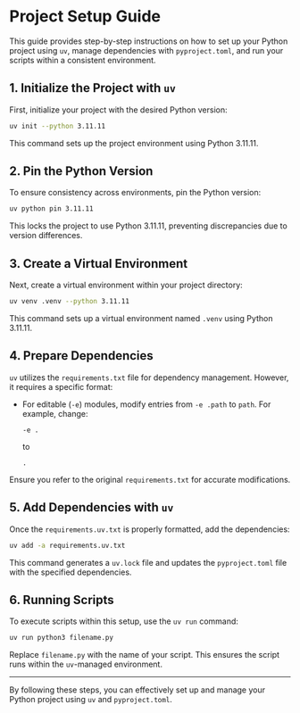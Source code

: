 
# Project Setup Guide

This guide provides step-by-step instructions on how to set up your Python project using `uv`, manage dependencies with `pyproject.toml`, and run your scripts within a consistent environment.

## 1. Initialize the Project with `uv`

First, initialize your project with the desired Python version:

```bash
uv init --python 3.11.11
```

This command sets up the project environment using Python 3.11.11.

## 2. Pin the Python Version

To ensure consistency across environments, pin the Python version:

```bash
uv python pin 3.11.11
```

This locks the project to use Python 3.11.11, preventing discrepancies due to version differences.

## 3. Create a Virtual Environment

Next, create a virtual environment within your project directory:

```bash
uv venv .venv --python 3.11.11
```

This command sets up a virtual environment named `.venv` using Python 3.11.11.

## 4. Prepare Dependencies

`uv` utilizes the `requirements.txt` file for dependency management. However, it requires a specific format:

- For editable (`-e`) modules, modify entries from `-e .path` to `path`. For example, change:

  ```
  -e .
  ```

  to

  ```
  .
  ```

Ensure you refer to the original `requirements.txt` for accurate modifications.

## 5. Add Dependencies with `uv`

Once the `requirements.uv.txt` is properly formatted, add the dependencies:

```bash
uv add -a requirements.uv.txt
```

This command generates a `uv.lock` file and updates the `pyproject.toml` file with the specified dependencies.

## 6. Running Scripts

To execute scripts within this setup, use the `uv run` command:

```bash
uv run python3 filename.py
```

Replace `filename.py` with the name of your script. This ensures the script runs within the `uv`-managed environment.

---

By following these steps, you can effectively set up and manage your Python project using `uv` and `pyproject.toml`.
